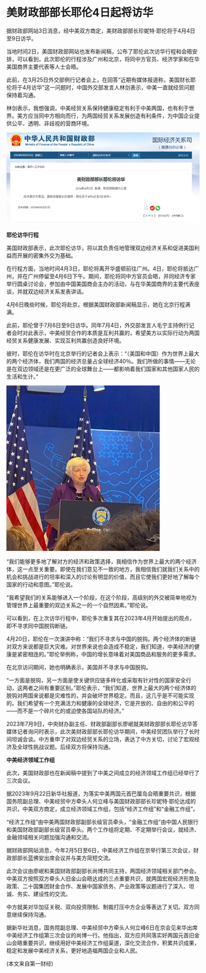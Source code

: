 # 美财政部部长耶伦4日起将访华

据财政部网站3日消息，经中美双方商定，美财政部部长珍妮特·耶伦将于4月4日至9日访华。

当地时间2日，美国财政部网站也发布新闻稿，公布了耶伦此次访华行程和会晤安排，可以看到，此次耶伦的行程涉及广州和北京，将同中方官员、经济学家和在华美国商界主要代表等人士会晤。

此前，在3月25日外交部例行记者会上，在回答“近期有媒体报道称，美国财长耶伦将于4月访华”这一问题时，中国外交部发言人林剑表示，中美一直就经贸问题保持着沟通。

林剑表示，我想强调，中美经贸关系保持健康稳定有利于中美两国，也有利于世界。美方应当同中方相向而行，为两国经贸关系发展创造有利条件，为中国企业提供公平、透明、非歧视的营商环境。

![ba6c30eaaeb9e6f21a5424c87898018a.jpg](https://raw.githubusercontent.com/qqhsx/qqnews_image/main/2024/04/03/美财政部部长耶伦4日起将访华/ba6c30eaaeb9e6f21a5424c87898018a.jpg)

**耶伦访华行程**

美国财政部表示，此次耶伦访华，将以其负责任地管理双边经济关系和促进美国利益而开展的密集外交为基础。

在行程方面，当地时间4月3日，耶伦将离开华盛顿前往广州。4日，耶伦将抵达广州，并在广州停留至4月6日下午。期间，耶伦将同中方官员会晤，并同经济专家举行圆桌讨论会，参加由中国美国商会主办的活动，与在华美国商界的主要代表座谈，并就双边经济关系发表讲话。

4月6日晚些时候，耶伦将赴京，根据美国财政部新闻稿显示，她在北京行程满满。

此前，耶伦曾于7月6日至9日访华。同年7月4日，外交部发言人毛宁主持例行记者会时对此表示，中美经贸合作的本质是互利共赢的，希望美方以实际行动为两国经贸关系健康发展、实现互利共赢创造良好环境。

彼时，耶伦在访华时在北京举行的记者会上表示：“（美国和中国）作为世界上最大的两个经济体，我们两国的经济总量占全球经济40％。我们所做的事情——无论是在双边领域还是在更广泛的全球舞台上——都影响着我们国家和其他国家人民的生活和生计。”

![cf52619a068b0033d8cebb43d645ccd5.jpg](https://raw.githubusercontent.com/qqhsx/qqnews_image/main/2024/04/03/美财政部部长耶伦4日起将访华/cf52619a068b0033d8cebb43d645ccd5.jpg)

“我们能够更多地了解对方的经济和政策选择，我相信作为世界上最大的两个经济体，这一点至关重要。即使在我们意见不一致的地方，我相信我们就我们关系中的机会和挑战进行的坦率和深入的讨论有明显的价值，而且它使我们更好地了解每个国家的行动和意图。”耶伦说。

“我希望我们的关系能够进入一个阶段，在这个阶段，高级别的外交被简单地视为管理世界上最重要的双边关系之一的一个自然因素。”耶伦说。

可以看到，在上次访华行程中，耶伦多次重复其在2023年4月开始提出的观点，即不寻求同中国脱钩断链。

4月20日，耶伦在一次演讲中称：“我们不寻求与中国的脱钩。两个经济体的断链对双方来说都是巨大灾难。对世界来说也会造成不稳定，我们知道，中美经济的健康是紧密相连的。”耶伦举例称，中国的增长意味着对美国商品和服务的更多需求。

在北京访问期间，她也明确表示，美国并不寻求与中国脱钩。

“一方面是脱钩，另一方面是使关键供应链多样化或采取有针对性的国家安全行动，这两者之间有重要区别。”耶伦表示，“我们知道，世界上最大的两个经济体的脱钩对两国来说都是灾难性的，并会破坏世界稳定。而且，这几乎是不可能实现的。我们希望有一个充满活力和健康的全球经济，它是开放的、自由的和公平的——而不是一个碎片化的或迫使各国站队的经济。”

2023年7月9日，中央财办副主任、财政部副部长廖岷就美财政部部长耶伦访华答媒体记者询问时表示，此次美财政部部长耶伦访华期间，中美经贸团队举行了长时间坦诚会谈。中方重申了对双边经贸关系的立场，表达了中方关切，讨论了宏观经济及全球性挑战议题。后续双方将保持沟通。

**中美经济领域工作组**

此次，美国财政部也在新闻稿中提到了中美之间成立的经济领域工作组已经举行了三次会议。

据2023年9月22日新华社报道，为落实中美两国元首巴厘岛会晤重要共识，根据国务院副总理、中美经贸中方牵头人何立峰与美国财政部部长珍妮特·耶伦达成的共识，中美双方商定，成立经济领域工作组，包括“经济工作组”和“金融工作组”。

“经济工作组”由中美两国财政部副部长级官员牵头，“金融工作组”由中国人民银行和美国财政部副部长级官员牵头。两个工作组将定期、不定期举行会议，就经济、金融领域相关问题加强沟通和交流。

据财政部网站消息，今年2月5日至6日，中美经济工作组在京举行第三次会议，财政部部长蓝佛安出席会议并与美方简短交流。

此次会议由廖岷和美国财政部副部长尚博共同主持，两国经济领域相关部门参会。中美双方按照双方牵头人旧金山会晤达成的三点重要共识，就两国宏观经济形势及政策、二十国集团财金合作、发展中国家债务、产业政策等议题进行了深入、坦诚、务实、建设性的交流。

中方就美对华加征关税、双向投资限制、制裁打压中方企业等表达了关切。双方同意继续保持沟通。

据新华社消息，国务院副总理、中美经贸中方牵头人何立峰6日在京会见来华出席中美经济工作组第三次会议的尚博一行。他指出，双方应共同落实好两国元首旧金山会晤重要共识，继续用好中美经济工作组渠道，深化交流合作，积累共识成果，稳定和发展中美经济关系，更好地造福两国企业和人民。

(本文来自第一财经)

